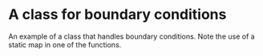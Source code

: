 # A class for boundary conditions #

An example of a class that handles boundary conditions. Note the use of
a static map in one of the functions.
